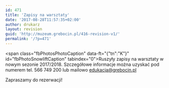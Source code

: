 ```yaml
---
id: 471
title: 'Zapisy na warsztaty'
date: '2017-08-28T11:57:35+02:00'
author: drukarz
layout: revision
guid: 'http://muzeum.grebocin.pl/416-revision-v1/'
permalink: '/?p=471'
---
```


<span class="fbPhotosPhotoCaption" data-ft="{"tn":"K"}" id="fbPhotoSnowliftCaption" tabindex="0"><span class="hasCaption">Ruszyły zapisy na warsztaty w nowym sezonie 2017/2018. Szczegółowe informacje można uzyskać pod numerem tel. 566 749 200 lub mailowo <edukacja@grebocin.pl>  
</span></span>

Zapraszamy do rezerwacji!